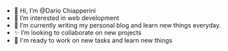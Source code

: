 - 👋 Hi, I’m @Dario Chiapperini
- 👀 I’m interested in web development  
- 🌱 I’m currently writing my personal blog and learn new things everyday.
- ✨ I’m looking to collaborate on new projects
- 💪 I'm ready to work on new tasks and learn new things
